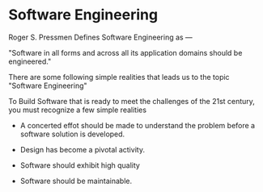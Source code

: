# Software Engineering

Roger S. Pressmen Defines Software Engineering as —

"Software in all forms and across all its application domains should be engineered."

There are some following simple realities that leads us to the topic "Software Engineering"

To Build Software that is ready to meet the challenges of the 21st century, you must recognize a few simple realities

- A concerted effot should be made to understand the problem before a software solution is developed.

- Design has become a pivotal activity.

- Software should exhibit high quality

- Software should be maintainable.

